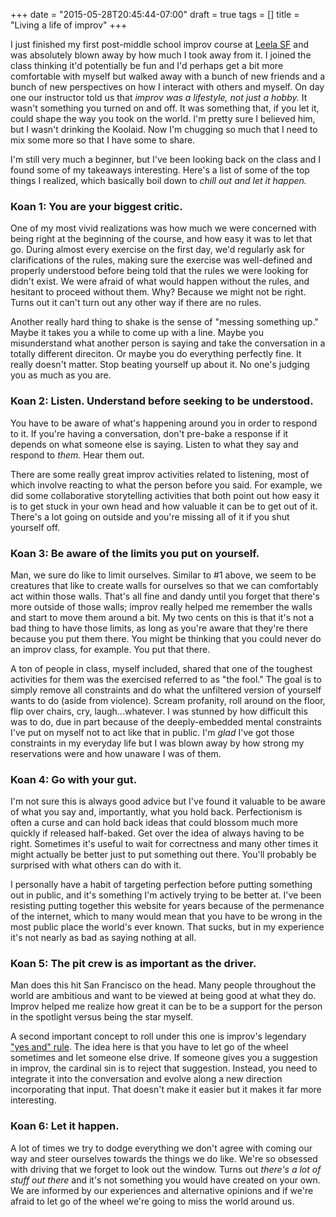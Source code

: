 +++
date = "2015-05-28T20:45:44-07:00"
draft = true
tags = []
title = "Living a life of improv"
+++

I just finished my first post-middle school improv course at [Leela SF](http://www.leela-sf.com/) and was absolutely blown away by how much I took away from it. I joined the class thinking it'd potentially be fun and I'd perhaps get a bit more comfortable with myself but walked away with a bunch of new friends and a bunch of new perspectives on how I interact with others and myself. On day one our instructor told us that *improv was a lifestyle, not just a hobby.* It wasn't something you turned on and off. It was something that, if you let it, could shape the way you took on the world. I'm pretty sure I believed him, but I wasn't drinking the Koolaid. Now I'm chugging so much that I need to mix some more so that I have some to share.

I'm still very much a beginner, but I've been looking back on the class and I found some of my takeaways interesting. Here's a list of some of the top things I realized, which basically boil down to *chill out and let it happen.*

### Koan 1: You are your biggest critic.

One of my most vivid realizations was how much we were concerned with being right at the beginning of the course, and how easy it was to let that go. During almost every exercise on the first day, we'd regularly ask for clarifications of the rules, making sure the exercise was well-defined and properly understood before being told that the rules we were looking for didn't exist. We were afraid of what would happen without the rules, and hesitant to proceed without them. Why? Because we might not be right. Turns out it can't turn out any other way if there are no rules.

Another really hard thing to shake is the sense of "messing something up." Maybe it takes you a while to come up with a line. Maybe you misunderstand what another person is saying and take the conversation in a totally different direciton. Or maybe you do everything perfectly fine. It really doesn't matter. Stop beating yourself up about it. No one's judging you as much as you are.

### Koan 2: Listen. Understand before seeking to be understood.

You have to be aware of what's happening around you in order to respond to it. If you're having a conversation, don't pre-bake a response if it depends on what someone else is saying. Listen to what they say and respond to *them.* Hear them out.

There are some really great improv activities related to listening, most of which involve reacting to what the person before you said. For example, we did some collaborative storytelling activities that both point out how easy it is to get stuck in your own head and how valuable it can be to get out of it. There's a lot going on outside and you're missing all of it if you shut yourself off.

### Koan 3: Be aware of the limits you put on yourself.

Man, we sure do like to limit ourselves. Similar to #1 above, we seem to be creatures that like to create walls for ourselves so that we can comfortably act within those walls. That's all fine and dandy until you forget that there's more outside of those walls; improv really helped me remember the walls and start to move them around a bit. My two cents on this is that it's not a bad thing to have those limits, as long as you're aware that they're there because you put them there. You might be thinking that you could never do an improv class, for example. You put that there.

A ton of people in class, myself included, shared that one of the toughest activities for them was the exercised referred to as "the fool." The goal is to simply remove all constraints and do what the unfiltered version of yourself wants to do (aside from violence). Scream profanity, roll around on the floor, flip over chairs, cry, laugh...whatever. I was stunned by how difficult this was to do, due in part because of the deeply-embedded mental constraints I've put on myself not to act like that in public. I'm *glad* I've got those constraints in my everyday life but I was blown away by how strong my reservations were and how unaware I was of them.

### Koan 4: Go with your gut.

I'm not sure this is always good advice but I've found it valuable to be aware of what you say and, importantly, what you hold back. Perfectionism is often a curse and can hold back ideas that could blossom much more quickly if released half-baked. Get over the idea of always having to be right. Sometimes it's useful to wait for correctness and many other times it might actually be better just to put something out there. You'll probably be surprised with what others can do with it.

I personally have a habit of targeting perfection before putting something out in public, and it's something I'm actively trying to be better at. I've been resisting putting together this website for years because of the permenance of the internet, which to many would mean that you have to be wrong in the most public place the world's ever known. That sucks, but in my experience it's not nearly as bad as saying nothing at all.

### Koan 5: The pit crew is as important as the driver.

Man does this hit San Francisco on the head. Many people throughout the world are ambitious and want to be viewed at being good at what they do. Improv helped me realize how great it can be to be a support for the person in the spotlight versus being the star myself. 

A second important concept to roll under this one is improv's legendary ["yes and" rule](http://en.wikipedia.org/wiki/%22Yes,_And%22_rule). The idea here is that you have to let go of the wheel sometimes and let someone else drive. If someone gives you a suggestion in improv, the cardinal sin is to reject that suggestion. Instead, you need to integrate it into the conversation and evolve along a new direction incorporating that input. That doesn't make it easier but it makes it far more interesting.

### Koan 6: Let it happen.

A lot of times we try to dodge everything we don't agree with coming our way and steer ourselves towards the things we do like. We're so obsessed with driving that we forget to look out the window. Turns out *there's a lot of stuff out there* and it's not something you would have created on your own. We are informed by our experiences and alternative opinions and if we're afraid to let go of the wheel we're going to miss the world around us. 